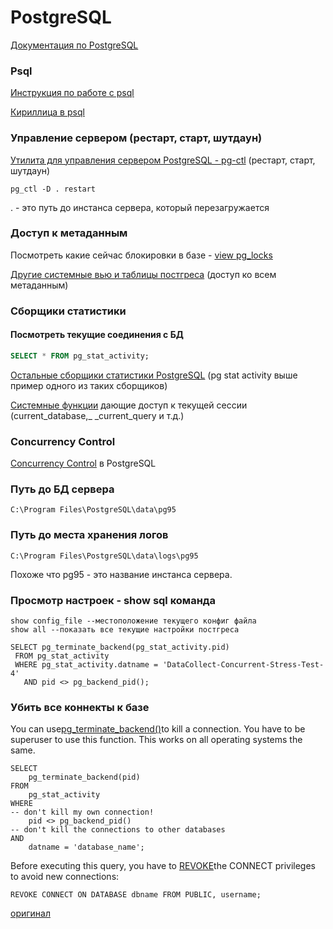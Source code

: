 # PostgreSQL

[Документация по PostgreSQL](https://www.postgresql.org/docs/9.6/static/index.html)

### Psql

[Инструкция по работе с psql](https://postgrespro.ru/docs/postgrespro/9.6/app-psql)

[Кириллица в psql](http://www.iu5bmstu.ru/index.php/PostgreSQL_-_Кириллица_в_psql_под_Windows)

### Управление сервером \(рестарт, старт, шутдаун\)

[Утилита для управления сервером PostgreSQL - pg-ctl](https://www.postgresql.org/docs/9.3/static/app-pg-ctl.html) \(рестарт, старт, шутдаун\)

```
pg_ctl -D . restart
```

. - это путь до инстанса сервера, который перезагружается

### Доступ к метаданным

Посмотреть какие сейчас блокировки в базе - [view pg\_locks](https://www.postgresql.org/docs/9.6/static/view-pg-locks.html)

[Другие системные вью и таблицы постгреса](https://www.postgresql.org/docs/9.6/static/catalogs.html) \(доступ ко всем метаданным\)

### Cборщики статистики

#### Посмотреть текущие соединения с БД

```SQL
SELECT * FROM pg_stat_activity;
```

[Остальные сборщики статистики PostgreSQL](https://www.postgresql.org/docs/9.6/static/monitoring-stats.html) \(pg stat activity выше пример одного из таких сборщиков\)

[Системные функции](https://www.postgresql.org/docs/current/static/functions-info.html) дающие доступ к текущей сессии \(current\_database,\_ \_current\_query и т.д.\)

### Concurrency Control

[Concurrency Control](https://www.postgresql.org/docs/9.6/static/mvcc.html) в PostgreSQL

### Путь до БД сервера

```
C:\Program Files\PostgreSQL\data\pg95
```

### Путь до места хранения логов

```
C:\Program Files\PostgreSQL\data\logs\pg95
```

Похоже что pg95 - это название инстанса сервера.

### Просмотр настроек - show sql команда

```
show config_file --местоположение текущего конфиг файла
show all --показать все текущие настройки постгреса
```

```
SELECT pg_terminate_backend(pg_stat_activity.pid)
 FROM pg_stat_activity
 WHERE pg_stat_activity.datname = 'DataCollect-Concurrent-Stress-Test-4'
   AND pid <> pg_backend_pid();
```

### Убить все коннекты к базе

You can use[pg\_terminate\_backend\(\)](http://www.postgresql.org/docs/current/static/functions-admin.html)to kill a connection. You have to be superuser to use this function. This works on all operating systems the same.

```
SELECT
    pg_terminate_backend(pid)
FROM
    pg_stat_activity 
WHERE
-- don't kill my own connection!
    pid <> pg_backend_pid()
-- don't kill the connections to other databases
AND
    datname = 'database_name';
```

Before executing this query, you have to [REVOKE](http://www.postgresql.org/docs/current/interactive/sql-revoke.html)the CONNECT privileges to avoid new connections:

```
REVOKE CONNECT ON DATABASE dbname FROM PUBLIC, username;
```

[оригинал](https://stackoverflow.com/questions/5108876/kill-a-postgresql-session-connection)

